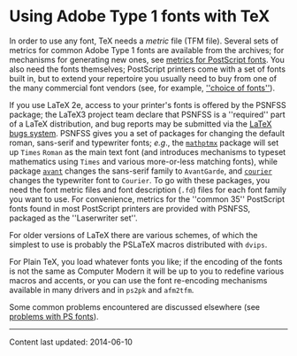 # Using Adobe Type 1 fonts with TeX

In order to use any font, TeX needs a
_metric_ file (TFM file).  Several sets of metrics for
common Adobe Type 1 fonts are
available from the archives; for mechanisms for generating new ones,
see [metrics for PostScript fonts](./FAQ-metrics.html).  You
also need the fonts themselves; PostScript printers come with a set of
fonts built in, but to extend your repertoire you usually
need to buy from one of the many commercial font vendors (see, for
example, [''choice of fonts''](./FAQ-psfchoice.html)).

If you use LaTeX 2e, access to your printer's fonts is offered by the
PSNFSS package; the LaTeX3 project team declare that
PSNFSS is a ''required'' part of a LaTeX distribution, and
bug reports may be submitted via the 
[LaTeX bugs system](./FAQ-latexbug.html). 
PSNFSS gives you a set of packages for changing the default
roman, sans-serif and typewriter fonts; _e.g_., the
[`mathptmx`](https://ctan.org/pkg/mathptmx) package will set up `Times`
`Roman` as the main text font (and introduces mechanisms to
typeset mathematics using `Times` and various more-or-less
matching fonts),  while package [`avant`](https://ctan.org/pkg/avant) changes the sans-serif
family to `AvantGarde`, and [`courier`](https://ctan.org/pkg/courier) changes the
typewriter font to `Courier`.  To go with these
packages, you need the font metric files
and font description (`.fd`) files for each font family you
want to use.  For convenience,
metrics for the ''common 35'' PostScript fonts found in most PostScript printers
are provided with PSNFSS, packaged as the ''Laserwriter set''.

For older versions of LaTeX there are various schemes, of which the
simplest to use is probably the PSLaTeX macros distributed with
`dvips`.

For Plain TeX, you load whatever fonts you like; if the encoding of
the fonts is not the same as Computer Modern it will be up to you to
redefine various macros and accents, or you can use the font
re-encoding mechanisms available in many drivers and in
`ps2pk` and `afm2tfm`.

Some common problems encountered are discussed elsewhere
(see [problems with PS fonts](./FAQ-psfontprob.html)).


----

Content last updated: 2014-06-10

